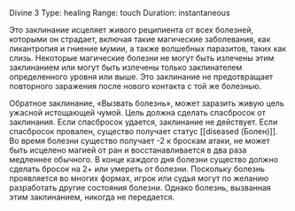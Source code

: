 Divine 3
Type: healing
Range: touch
Duration: instantaneous

Это заклинание исцеляет живого реципиента от всех болезней, которыми он страдает, включая такие магические заболевания, как ликантропия и гниение мумии, а также волшебных паразитов, таких как слизь. Некоторые магические болезни не могут быть излечены этим заклинанием или могут быть излечены только заклинателем определенного уровня или выше. Это заклинание не предотвращает повторного заражения после нового контакта с той же болезнью. 

Обратное заклинание, «Вызвать болезнь», может заразить живую цель ужасной истощающей чумой. Цель должна сделать спасбросок от заклинания. Если спасбросок удается, заклинание не действует. Если спасбросок провален, существо получает статус [[diseased (Болен)]]. Во время болезни существо получает -2 к броскам атаки, не может быть исцелено магией от ран и восстанавливается в два раза медленнее обычного. В конце каждого дня болезни существо должно сделать бросок на 2+ или умереть от болезни. Поскольку болезнь проявляется во многих формах, игрок или судья могут по желанию разработать другие состояния болезни. Однако болезнь, вызванная этим заклинанием, никогда не передается.


